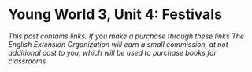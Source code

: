 # Young World 3, Unit 4: Festivals
*This post contains links. If you make a purchase through these links The English Extension Organization will earn a small commission, at not additional cost to you, which will be used to purchase books for classrooms.*
<!--stackedit_data:
eyJoaXN0b3J5IjpbMjY0OTY4OTQ2LC0xMTMxODAzMTU2XX0=
-->